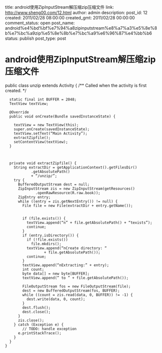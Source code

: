 title: android使用ZipInputStream解压缩zip压缩文件
link: http://www.sheng00.com/12.html
author: admin
description: 
post_id: 12
created: 2011/02/28 08:00:00
created_gmt: 2011/02/28 00:00:00
comment_status: open
post_name: android%e4%bd%bf%e7%94%a8zipinputstream%e8%a7%a3%e5%8e%8b%e7%bc%a9zip%e5%8e%8b%e7%bc%a9%e6%96%87%e4%bb%b6
status: publish
post_type: post

# android使用ZipInputStream解压缩zip压缩文件

public class unzip extends Activity {
      /** Called when the activity is first created. */
    
      static final int BUFFER = 2048;
      TextView textView;
    
      @Override
      public void onCreate(Bundle savedInstanceState) {
    
        textView = new TextView(this);
        super.onCreate(savedInstanceState);
        textView.setText(“Main Activity”);
        extractZipfile();
        setContentView(textView);
      }
    
    
    
      private void extractZipfile() {
        String extractDir = getApplicationContext().getFilesDir()
                .getAbsolutePath()
                + “/unzip/”;
        try {
          BufferedOutputStream dest = null;
          ZipInputStream zis = new ZipInputStream(getResources()
                  .openRawResource(R.raw.book));
          ZipEntry entry;
          while ((entry = zis.getNextEntry()) != null) {
            File file = new File(extractDir + entry.getName());
    
    
            if (file.exists()) {
              textView.append(“n” + file.getAbsolutePath() + “texists”);
              continue;
            }
            if (entry.isDirectory()) {
              if (!file.exists())
                file.mkdirs();
              textView.append(“nCreate directory: “
                      + file.getAbsolutePath());
              continue;
            }
            textView.append(“nExtracting:” + entry);
            int count;
            byte data[] = new byte[BUFFER];
            textView.append(” to ” + file.getAbsolutePath());
    
            FileOutputStream fos = new FileOutputStream(file);
            dest = new BufferedOutputStream(fos, BUFFER);
            while ((count = zis.read(data, 0, BUFFER)) != -1) {
              dest.write(data, 0, count);
            }
            dest.flush();
            dest.close();
          }
          zis.close();
        } catch (Exception e) {
            // TODO: handle exception
          e.printStackTrace();
        }
      }
    }